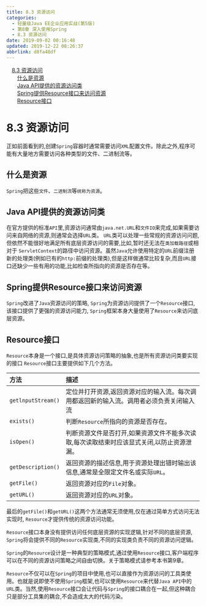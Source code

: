 ```yaml
---
title: 8.3 资源访问
categories: 
  - 轻量级Java EE企业应用实战(第5版)
  - 第8章 深入使用Spring
  - 8.3 资源访问
date: 2019-09-02 00:16:48
updated: 2019-12-22 08:26:37
abbrlink: d8fa48df
---
```

<div id='my_toc'><a href="/JavaReadingNotes/d8fa48df/#8-3-资源访问" class="header_1">8.3 资源访问</a><br><a href="/JavaReadingNotes/d8fa48df/#什么是资源" class="header_2">什么是资源</a><br><a href="/JavaReadingNotes/d8fa48df/#Java-API提供的资源访问类" class="header_2">Java API提供的资源访问类</a><br><a href="/JavaReadingNotes/d8fa48df/#Spring提供Resource接口来访问资源" class="header_2">Spring提供Resource接口来访问资源</a><br><a href="/JavaReadingNotes/d8fa48df/#Resource接口" class="header_2">Resource接口</a><br></div>
<style>.header_1{margin-left: 1em;}.header_2{margin-left: 2em;}.header_3{margin-left: 3em;}.header_4{margin-left: 4em;}.header_5{margin-left: 5em;}.header_6{margin-left: 6em;}</style>
<!--more-->
<script>if (navigator.platform.search('arm')==-1){document.getElementById('my_toc').style.display = 'none';}var e,p = document.getElementsByTagName('p');while (p.length>0) {e = p[0];e.parentElement.removeChild(e);}</script>

<!--end-->
<!--SSTStart-->
# 8.3 资源访问 #
正如前面看到的,创建`Spring`容器时通常需要访问`XML`配置文件。除此之外,程序可能有大量地方需要访问各种类型的文件、二进制流等。
## 什么是资源 ##
`Spring`把这些`文件`、`二进制流`等`统称为资源`。
## Java API提供的资源访问类 ##
在官方提供的标准`API`里,资源访问通常由`java.net.URL`和`文件IO`来完成,如果需要访问来自网络的资源,则通常会选择`URL`类。
`URL`类可以处理一些常规的资源访问问题,但依然不能很好地满足所有底层资源访问的需要,比如,暂时还无法在`类加载路径`或相对于 `ServletContext`的路径中访问资源。虽然`Java`允许使用特定的`URL`前缀注册新的处理类(例如已有的`http:`前缀的处理类),但是这样做通常比较复杂,而且`URL`接口还缺少一些有用的功能,比如检查所指向的资源是否存在等。
## Spring提供Resource接口来访问资源 ##
`Spring`改进了`Java`资源访问的策略, `Spring`为资源访问提供了一个`Resource`接口,该接口提供了更强的资源访问能力, `Spring`框架本身大量使用了`Resource`来访问底层资源。
## Resource接口 ##
`Resource`本身是一个接口,是具体资源访问策略的抽象,也是所有资源访问类要实现的接口
`Resource`接口主要提供如下几个方法。

|方法|描述|
|:---|:---|
|`getlnputStream()`|定位并打开资源,返回资源对应的输入流。每次调用都返回新的输入流。调用者必须负责关闭输入流|
|`exists()`|判断`Resource`所指向的资源是否存在。|
|`isOpen()`|判断资源文件是否打开,如果资源文件不能多次读取,每次读取结束时应该显式关闭,以防止资源泄漏。|
|`getDescription()`|返回资源的描述信息,用于资源处理出错时输出该信息,通常是全限定文件名或实际`URL`。|
|`getFile()`|返回资源对应的`File`对象。|
|`getURL()`|返回资源对应的`URL`对象。|

最后的`getFile()`和`getURL()`这两个方法通常无须使用,仅在通过简单方式访问无法实现时, `Resource`才提供传统的资源访问功能。

`Resource`接口本身没有提供访问任何底层资源的实现逻辑,针对不同的底层资源, `Spring`将会提供不同的`Resource`实现类,不同的实现类负责不同的资源访问逻辑。

`Spring`的`Resource`设计是一种典型的策略模式,通过使用`Resource`接口,客户端程序可以在不同的资源访问策略之间自由切换。关于策略模式请参考本书第9章。

`Resource`不仅可以在`Spring`的项目中使用,也可以直接作为资源访问的工具类使用。也就是说即使不使用`Spring`框架,也可以使用`Resource`来代替`Java API`中的`URL`类。当然,使用`Resource`接口会让代码与`Spring`的接口耦合在一起,但这种耦合只是部分工具集的耦合,不会造成太大的代码污染。

<!--SSTStop-->

